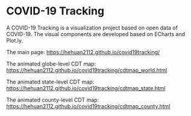 # COVID-19 Tracking

A COVID-19 Tracking is a visualization project based on open data of COVID-19.
The visual components are developed based on ECharts and Plot.ly.

The main page: https://hehuan2112.github.io/covid19tracking/

The animated globe-level CDT map: https://hehuan2112.github.io/covid19tracking/cdtmap_world.html

The animated state-level CDT map: https://hehuan2112.github.io/covid19tracking/cdtmap_state.html

The animated county-level CDT map: https://hehuan2112.github.io/covid19tracking/cdtmap_county.html


